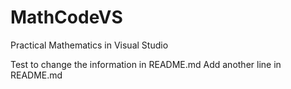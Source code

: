 # MathCodeVS
Practical Mathematics in Visual Studio

Test to change the information in README.md
Add another line in README.md
